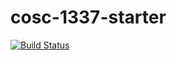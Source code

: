 # cosc-1337-starter

[![Build Status](https://travis-ci.com/acc-cosc-1337-spring-2019/acc-cosc-1337-spring-2019-ArbazMalik1.svg?branch=master)](https://travis-ci.com/acc-cosc-1337-spring-2019/acc-cosc-1337-spring-2019-ArbazMalik1)
